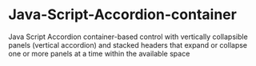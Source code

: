 # Java-Script-Accordion-container
Java Script  Accordion container-based control with vertically collapsible panels (vertical accordion) and stacked headers that expand or collapse one or more panels at a time within the available space
